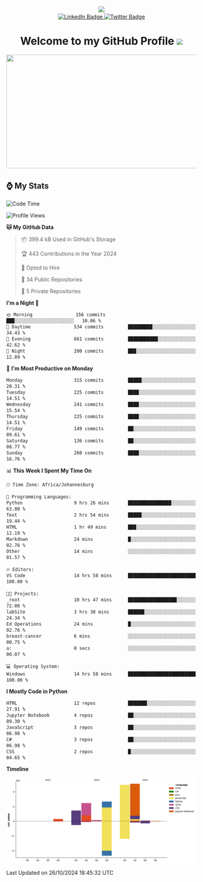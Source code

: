 <div id="header" align="center">
  <img src="https://github.com/user-attachments/assets/c79c3d9c-c1c6-4de8-b134-d96659ba3b04" width="100"/>

 <div id="badges">
   <a href="https://search.bcodelabs.com/">
     <img src="https://img.shields.io/badge/Website-blue?style=for-the-badge&logo=linkedin&logoColor=white" alt="LinkedIn Badge">
   </a>
  
   <a href="search.bcodelabs.com">
     <img src="https://img.shields.io/badge/searXNG-lightblue?style=for-the-badge&logo=twitter&logoColor=white" alt="Twitter Badge">
   </a>
 </div>
 
 <h1>
  Welcome to my GitHub Profile 
   <img src="https://media.giphy.com/media/hvRJCLFzcasrR4ia7z/giphy.gif" width="30px"/>
 </h1>
 
 <div align="center">
   <img src="https://media.giphy.com/media/dWesBcTLavkZuG35MI/giphy.gif" width="600" height="300"/>
 </div>
</div>

## ⌚ My Stats

<!--START_SECTION:waka-->
![Code Time](http://img.shields.io/badge/Code%20Time-65%20hrs%205%20mins-blue)

![Profile Views](http://img.shields.io/badge/Profile%20Views-26-blue)

**🐱 My GitHub Data** 

> 📦 399.4 kB Used in GitHub's Storage 
 > 
> 🏆 443 Contributions in the Year 2024
 > 
> 💼 Opted to Hire
 > 
> 📜 34 Public Repositories 
 > 
> 🔑 5 Private Repositories 
 > 
**I'm a Night 🦉** 

```text
🌞 Morning                156 commits         ███░░░░░░░░░░░░░░░░░░░░░░   10.06 % 
🌆 Daytime                534 commits         █████████░░░░░░░░░░░░░░░░   34.43 % 
🌃 Evening                661 commits         ███████████░░░░░░░░░░░░░░   42.62 % 
🌙 Night                  200 commits         ███░░░░░░░░░░░░░░░░░░░░░░   12.89 % 
```
📅 **I'm Most Productive on Monday** 

```text
Monday                   315 commits         █████░░░░░░░░░░░░░░░░░░░░   20.31 % 
Tuesday                  225 commits         ████░░░░░░░░░░░░░░░░░░░░░   14.51 % 
Wednesday                241 commits         ████░░░░░░░░░░░░░░░░░░░░░   15.54 % 
Thursday                 225 commits         ████░░░░░░░░░░░░░░░░░░░░░   14.51 % 
Friday                   149 commits         ██░░░░░░░░░░░░░░░░░░░░░░░   09.61 % 
Saturday                 136 commits         ██░░░░░░░░░░░░░░░░░░░░░░░   08.77 % 
Sunday                   260 commits         ████░░░░░░░░░░░░░░░░░░░░░   16.76 % 
```


📊 **This Week I Spent My Time On** 

```text
🕑︎ Time Zone: Africa/Johannesburg

💬 Programming Languages: 
Python                   9 hrs 26 mins       ████████████████░░░░░░░░░   63.00 % 
Text                     2 hrs 54 mins       █████░░░░░░░░░░░░░░░░░░░░   19.44 % 
HTML                     1 hr 49 mins        ███░░░░░░░░░░░░░░░░░░░░░░   12.19 % 
Markdown                 24 mins             █░░░░░░░░░░░░░░░░░░░░░░░░   02.76 % 
Other                    14 mins             ░░░░░░░░░░░░░░░░░░░░░░░░░   01.57 % 

🔥 Editors: 
VS Code                  14 hrs 58 mins      █████████████████████████   100.00 % 

🐱‍💻 Projects: 
_root                    10 hrs 47 mins      ██████████████████░░░░░░░   72.08 % 
labSite                  3 hrs 38 mins       ██████░░░░░░░░░░░░░░░░░░░   24.34 % 
Ed Operations            24 mins             █░░░░░░░░░░░░░░░░░░░░░░░░   02.76 % 
breast-cancer            6 mins              ░░░░░░░░░░░░░░░░░░░░░░░░░   00.75 % 
a:                       0 secs              ░░░░░░░░░░░░░░░░░░░░░░░░░   00.07 % 

💻 Operating System: 
Windows                  14 hrs 58 mins      █████████████████████████   100.00 % 
```

**I Mostly Code in Python** 

```text
HTML                     12 repos            ███████░░░░░░░░░░░░░░░░░░   27.91 % 
Jupyter Notebook         4 repos             ██░░░░░░░░░░░░░░░░░░░░░░░   09.30 % 
JavaScript               3 repos             ██░░░░░░░░░░░░░░░░░░░░░░░   06.98 % 
C#                       3 repos             ██░░░░░░░░░░░░░░░░░░░░░░░   06.98 % 
CSS                      2 repos             █░░░░░░░░░░░░░░░░░░░░░░░░   04.65 % 
```



**Timeline**

![Lines of Code chart](https://raw.githubusercontent.com/brandenvs/brandenvs/main/assets/bar_graph.png)


 Last Updated on 26/10/2024 18:45:32 UTC
<!--END_SECTION:waka-->
<!--
**brandenvs/brandenvs** is a ✨ _special_ ✨ repository because its `README.md` (this file) appears on your GitHub profile.

Here are some ideas to get you started:

- 🔭 I’m currently working on ...
- 🌱 I’m currently learning ...
- 👯 I’m looking to collaborate on ...
- 🤔 I’m looking for help with ...
- 💬 Ask me about ...
- 📫 How to reach me: ...
- 😄 Pronouns: ...
- ⚡ Fun fact: ...
-->
